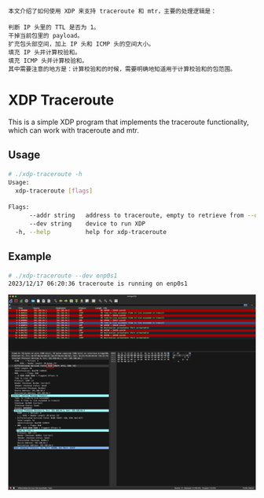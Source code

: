 <!--
 Copyright 2023 Leon Hwang.
 SPDX-License-Identifier: MIT
-->

```
本文介绍了如何使用 XDP 来支持 traceroute 和 mtr，主要的处理逻辑是：

判断 IP 头里的 TTL 是否为 1。
干掉当前包里的 payload。
扩充包头部空间，加上 IP 头和 ICMP 头的空间大小。      
填充 IP 头并计算校验和。
填充 ICMP 头并计算校验和。
其中需要注意的地方是：计算校验和的时候，需要明确地知道用于计算校验和的包范围。
```

# XDP Traceroute

This is a simple XDP program that implements the traceroute functionality, which
can work with traceroute and mtr.

## Usage

```bash
# ./xdp-traceroute -h
Usage:
  xdp-traceroute [flags]

Flags:
      --addr string   address to traceroute, empty to retrieve from --dev
      --dev string    device to run XDP
  -h, --help          help for xdp-traceroute
```

## Example

```bash
# ./xdp-traceroute --dev enp0s1
2023/12/17 06:20:36 traceroute is running on enp0s1
```

![xdp-traceroute](./xdp-traceroute-wireshark.png)
